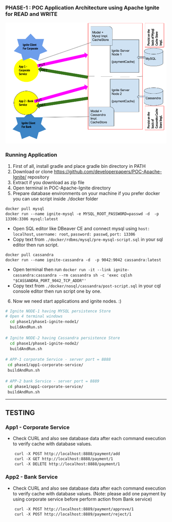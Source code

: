### PHASE-1 : POC Application Architecture using Apache Ignite for READ and WRITE

![alt text](phase-1-poc-architecture.png "PHASE-1 : POC Application Architecture")

### Running Application
1. First of all, install gradle and place gradle bin directory in PATH
2. Download or clone https://github.com/developerpapers/POC-Apache-Ignite/ repository
3. Extract if you download as zip file
4. Open terminal in POC-Apache-Ignite directory
5. Prepare database environments on your machine if you prefer docker you can use script inside ./docker folder

```docker
docker pull mysql
docker run --name ignite-mysql -e MYSQL_ROOT_PASSWORD=passwd -d  -p 13306:3306 mysql:latest
```
- Open SQL editor like DBeaver CE and connect mysql using `host: localhost`, `username: root`, `password: passwd`, `port: 13306`
- Copy text from `./docker/rdbms/mysql/pre-mysql-script.sql` in your sql editor then run script.    


```docker
docker pull cassandra
docker run --name ignite-cassandra -d  -p 9042:9042 cassandra:latest
```

- Open terminal then run `docker run -it --link ignite-cassandra:cassandra --rm cassandra sh -c 'exec cqlsh "$CASSANDRA_PORT_9042_TCP_ADDR"'`
- Copy text from `./docker/nosql/cassandra/post-script.sql` in your cql console editor then run script one by one.    

6. Now we need start applications and ignite nodes. :)
```bash
# Ignite NODE-1 having MYSQL persistence Store 
# Open 4 terminal windows
  cd phase1/phase1-ignite-node1/
  buildAndRun.sh
  
# Ignite NODE-2 having Cassandra persistence Store
  cd phase1/phase1-ignite-node2/
  buildAndRun.sh

# APP-1 corporate Service - server port = 8888
 cd phase1/app1-corporate-service/
 buildAndRun.sh

# APP-2 bank Service - server port = 8889
 cd phase1/app1-corporate-service/
 buildAndRun.sh

```
-------------------------------
TESTING
-------------------------------

### App1 - Corporate Service
 
- Check CURL and also see database data after each command execution to verify cache with database values. 
```
    curl -X POST http://localhost:8888/payment/add
    curl -X GET http://localhost:8888/payment/1
    curl -X DELETE http://localhost:8888/payment/1   
```

### App2 - Bank Service 
- Check CURL and also see database data after each command execution to verify cache with database values.
 (Note: please add one payment by using corporate service before perform action from Bank service)
 
```
    curl -X POST http://localhost:8889/payment/approve/1
    curl -X POST http://localhost:8889/payment/reject/1
```
